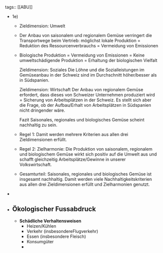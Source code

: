 tags:: [[ABU]]

- 1e)
	- Zieldimension: Umwelt
	- Der Anbau von saisonalem und regionalem Gemüse verringert die Transportwege beim Vertrieb: möglichst lokale Produktion
	  = Reduktion des Ressourcenverbrauchs
	  = Vermeidung von Emissionen
	- Biologische Produktion
	  = Vermeidung von Emissionen
	  = Keine umweltschädigende Produktion
	  = Erhaltung der biologischen Vielfalt
	  
	  Zieldimension: Soziales
	  Die Löhne und die Sozialleistungen im Gemüseanbau in der Schweiz sind im Durchschnitt höher/besser als in Südspanien.
	  
	  Zieldimension: Wirtschaft
	  Der Anbau von regionalem Gemüse erfordert, dass dieses von Schweizer Unternehmen produziert wird = Sicherung von Arbeitsplätzen in der Schweiz. Es stellt sich aber die Frage, ob der Aufbau/Erhalt von Arbeitsplätzen in Südspanien nicht dringender wäre.
	  
	  Fazit
	  Saisonales, regionales und biologisches Gemüse scheint nachhaltig zu sein.
	- Regel 1: Damit werden mehrere Kriterien aus allen drei Zieldimensionen erfüllt.
	- Regel 2: Zielharmonie: Die Produktion von saisonalem, regionalem und biologischem Gemüse wirkt sich positiv auf die Umwelt aus und schafft gleichzeitig Arbeitsplätze/Gewinne in unserer Volkswirtschaft.
	- Gesamturteil: Saisonales, regionales und biologisches Gemüse ist insgesamt nachhaltig. Damit werden viele Nachhaltigkeitskriterien aus allen drei Zieldimensionen erfüllt und Zielharmonien genutzt.
-
- ## Ökologischer Fussabdruck
	- **Schädliche Verhaltensweisen**
		- Heizen/Kühlen
		- Verkehr (insbesondereFlugverkehr)
		- Essen (insbesondere Fleisch)
		- Konsumgüter
		-